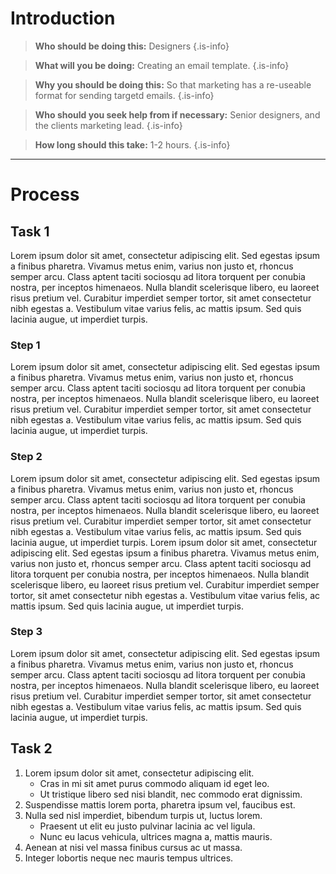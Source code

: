 <!-- TITLE: Mailchimp Email Templates -->
<!-- SUBTITLE: A quick summary of Testing Format -->

<!-- Directions: Fill out each of the sections after the last * -->
<!-- Besure to keep the {.is-info} at the bottom of the quote -->

# Introduction

> **Who should be doing this:** Designers
{.is-info}

> **What will  you be doing:** Creating an email template.
{.is-info}

> **Why you should be doing this:** So that marketing has a re-useable format for sending targetd emails.
{.is-info}

> **Who should you seek help from if necessary:** Senior designers, and the clients marketing lead.
{.is-info}

> **How long should this take:** 1-2 hours.
{.is-info}

-----

# Process
## Task 1
Lorem ipsum dolor sit amet, consectetur adipiscing elit. Sed egestas ipsum a finibus pharetra. Vivamus metus enim, varius non justo et, rhoncus semper arcu. Class aptent taciti sociosqu ad litora torquent per conubia nostra, per inceptos himenaeos. Nulla blandit scelerisque libero, eu laoreet risus pretium vel. Curabitur imperdiet semper tortor, sit amet consectetur nibh egestas a. Vestibulum vitae varius felis, ac mattis ipsum. Sed quis lacinia augue, ut imperdiet turpis. 

### Step 1
Lorem ipsum dolor sit amet, consectetur adipiscing elit. Sed egestas ipsum a finibus pharetra. Vivamus metus enim, varius non justo et, rhoncus semper arcu. Class aptent taciti sociosqu ad litora torquent per conubia nostra, per inceptos himenaeos. Nulla blandit scelerisque libero, eu laoreet risus pretium vel. Curabitur imperdiet semper tortor, sit amet consectetur nibh egestas a. Vestibulum vitae varius felis, ac mattis ipsum. Sed quis lacinia augue, ut imperdiet turpis. 

### Step 2
Lorem ipsum dolor sit amet, consectetur adipiscing elit. Sed egestas ipsum a finibus pharetra. Vivamus metus enim, varius non justo et, rhoncus semper arcu. Class aptent taciti sociosqu ad litora torquent per conubia nostra, per inceptos himenaeos. Nulla blandit scelerisque libero, eu laoreet risus pretium vel. Curabitur imperdiet semper tortor, sit amet consectetur nibh egestas a. Vestibulum vitae varius felis, ac mattis ipsum. Sed quis lacinia augue, ut imperdiet turpis. Lorem ipsum dolor sit amet, consectetur adipiscing elit. Sed egestas ipsum a finibus pharetra. Vivamus metus enim, varius non justo et, rhoncus semper arcu. Class aptent taciti sociosqu ad litora torquent per conubia nostra, per inceptos himenaeos. Nulla blandit scelerisque libero, eu laoreet risus pretium vel. Curabitur imperdiet semper tortor, sit amet consectetur nibh egestas a. Vestibulum vitae varius felis, ac mattis ipsum. Sed quis lacinia augue, ut imperdiet turpis. 

### Step 3
Lorem ipsum dolor sit amet, consectetur adipiscing elit. Sed egestas ipsum a finibus pharetra. Vivamus metus enim, varius non justo et, rhoncus semper arcu. Class aptent taciti sociosqu ad litora torquent per conubia nostra, per inceptos himenaeos. Nulla blandit scelerisque libero, eu laoreet risus pretium vel. Curabitur imperdiet semper tortor, sit amet consectetur nibh egestas a. Vestibulum vitae varius felis, ac mattis ipsum. Sed quis lacinia augue, ut imperdiet turpis. 

## Task 2

1. Lorem ipsum dolor sit amet, consectetur adipiscing elit.
	* Cras in mi sit amet purus commodo aliquam id eget leo.
	* Ut tristique libero sed nisi blandit, nec commodo erat dignissim.
1. Suspendisse mattis lorem porta, pharetra ipsum vel, faucibus est.
1. Nulla sed nisl imperdiet, bibendum turpis ut, luctus lorem.
	* Praesent ut elit eu justo pulvinar lacinia ac vel ligula.
	* Nunc eu lacus vehicula, ultrices magna a, mattis mauris.
1. Aenean at nisi vel massa finibus cursus ac ut massa.
1. Integer lobortis neque nec mauris tempus ultrices.
